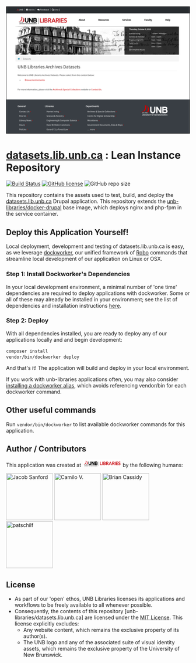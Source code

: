 ![datasets.lib.unb.ca screenshot](https://github.com/unb-libraries/datasets.lib.unb.ca/raw/prod/.dockworker/screenshot.png "datasets.lib.unb.ca screenshot")
# [datasets.lib.unb.ca](https://datasets.lib.unb.ca/) : Lean Instance Repository
[![Build Status](https://github.com/unb-libraries/datasets.lib.unb.ca/actions/workflows/test-suite.yaml/badge.svg?branch=prod)](https://github.com/unb-libraries/datasets.lib.unb.ca/actions/workflows/test-suite.yaml)
[![GitHub license](https://img.shields.io/github/license/unb-libraries/datasets.lib.unb.ca)](https://github.com/unb-libraries/datasets.lib.unb.ca/blob/prod/LICENSE)
![GitHub repo size](https://img.shields.io/github/repo-size/unb-libraries/datasets.lib.unb.ca?label=lean%20repo%20size)

This repository contains the assets used to test, build, and deploy the [datasets.lib.unb.ca](https://datasets.lib.unb.ca) Drupal application. This repository extends the [unb-libraries/docker-drupal](https://github.com/unb-libraries/docker-drupal) base image, which deploys nginx and php-fpm in the service container.

## Deploy this Application Yourself!
Local deployment, development and testing of datasets.lib.unb.ca is easy, as we leverage [dockworker](https://github.com/unb-libraries/dockworker), our unified framework of [Robo](https://robo.li/) commands that streamline local development of our application on Linux or OSX.

### Step 1: Install Dockworker's Dependencies
In your local development environment, a minimal number of 'one time' dependencies are required to deploy applications with dockworker. Some or all of these may already be installed in your environment; see the list of dependencies and installation instructions [here](https://github.com/unb-libraries/dockworker/blob/4.x/docs/prerequisites.md).

### Step 2: Deploy
With all dependencies installed, you are ready to deploy any of our applications locally and and begin development:

```
composer install
vendor/bin/dockworker deploy
```

And that's it! The application will build and deploy in your local environment.

If you work with unb-libraries applications often, you may also consider [installing a dockworker alias](https://gist.github.com/JacobSanford/1448fece856be371060d0f16ccb1b194), which avoids referencing vendor/bin for each dockworker command.

## Other useful commands
Run ```vendor/bin/dockworker``` to list available dockworker commands for this application.

## Author / Contributors
This application was created at [![UNB Libraries](https://github.com/unb-libraries/assets/raw/master/unblibbadge.png "UNB Libraries")](https://lib.unb.ca) by the following humans:

<a href="https://github.com/JacobSanford"><img src="https://avatars.githubusercontent.com/u/244894?v=3" title="Jacob Sanford" width="128" height="128"></a>
<a href="https://github.com/camilocodes"><img src="https://avatars.githubusercontent.com/u/12695787?v=3" title="Camilo V." width="128" height="128"></a>
<a href="https://github.com/bricas"><img src="https://avatars.githubusercontent.com/u/18400?v=3" title="Brian Cassidy" width="128" height="128"></a>
<a href="https://github.com/patschilf"><img src="https://avatars.githubusercontent.com/u/46682967?v=3" title="patschilf" width="128" height="128"></a>

## License
- As part of our 'open' ethos, UNB Libraries licenses its applications and workflows to be freely available to all whenever possible.
- Consequently, the contents of this repository [unb-libraries/datasets.lib.unb.ca] are licensed under the [MIT License](http://opensource.org/licenses/mit-license.html). This license explicitly excludes:
   - Any website content, which remains the exclusive property of its author(s).
   - The UNB logo and any of the associated suite of visual identity assets, which remains the exclusive property of the University of New Brunswick.
